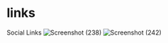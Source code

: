 # links
Social Links
![Screenshot (238)](https://user-images.githubusercontent.com/67389877/159284040-8a2ff828-4865-4a9a-8a2d-8ea3c153600b.png)
![Screenshot (242)](https://user-images.githubusercontent.com/67389877/159285692-16a14641-f54a-45aa-91ce-72ffa44ded6d.png)
